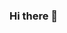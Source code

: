 ### Hi there 👋

<!--
**liam1972/liam1972** is a ✨ _special_ ✨ repository because its `README.md` (this file) appears on your GitHub profile.

Neme: Liam Maybank
Location: Esher, UK
Degrees: Physics, CFD
Work Experience: Partner/Trader Single Stock Equity Options 10 yrs
Programming languages: Python, R, C

How to reach me: liammaybank@mac.com
- 😄 Pronouns: He/Him
- ⚡ Fun fact: ...
-->

